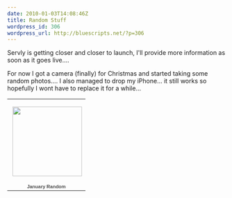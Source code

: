 ```yaml
---
date: 2010-01-03T14:08:46Z
title: Random Stuff
wordpress_id: 306
wordpress_url: http://bluescripts.net/?p=306
---
```


Servly is getting closer and closer to launch, I'll provide more information as soon as it goes live....

For now I got a camera (finally) for Christmas and started taking some random photos.... I also managed to drop my iPhone... it still works so hopefully I wont have to replace it for a while...

<table style="width:194px;"><tr><td align="center" style="height:194px;background:url(http://picasaweb.google.com/s/c/transparent_album_background.gif) no-repeat left"><a href="http://picasaweb.google.com/nami.dark/JanuaryRandom?authkey=Gv1sRgCNGF4ceE5Ka6jQE&feat=embedwebsite"><img src="http://lh6.ggpht.com/_Tv__qGgQr28/S0EUzb3M9DE/AAAAAAAABU0/dZh4CIjoUwE/s160-c/JanuaryRandom.jpg" width="160" height="160" style="margin:1px 0 0 4px;"></a></td></tr><tr><td style="text-align:center;font-family:arial,sans-serif;font-size:11px"><a href="http://picasaweb.google.com/nami.dark/JanuaryRandom?authkey=Gv1sRgCNGF4ceE5Ka6jQE&feat=embedwebsite" style="color:#4D4D4D;font-weight:bold;text-decoration:none;">January Random</a></td></tr></table>
